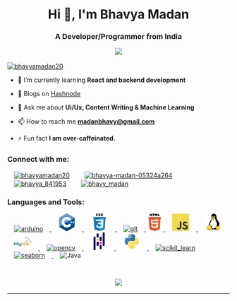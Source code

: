 <h1 align="center">Hi 👋, I'm Bhavya Madan</h1>
<h3 align="center">A Developer/Programmer from India</h3>

<p align='center'><img src='https://shorturl.at/bciF9' width=200></p>


<p align="left"> <a href="https://twitter.com/bhavyamadan20" target="blank"><img src="https://shorturl.at/bvzW2" alt="bhavyamadan20" /></a> </p>

- 🌱 I’m currently learning **React and backend development**

<!-- - 👨‍💻 All of my projects are available at [https://bhavya1006.github.io/My-Portfolio/#](https://bhavya1006.github.io/My-Portfolio/#) -->

- 📝 Blogs on [Hashnode](https://bhavya69.hashnode.dev/)

- 💬 Ask me about **Ui/Ux, Content Writing & Machine Learning**

- 📫 How to reach me **madanbhavy@gmail.com**

- ⚡ Fun fact **I am over-caffeinated.**

<h3 align="left">Connect with me:</h3>
<p align="left">
<a href="https://twitter.com/bhavyamadan20" target="blank"><img align="center" src="https://raw.githubusercontent.com/rahuldkjain/github-profile-readme-generator/master/src/images/icons/Social/twitter.svg" alt="bhavyamadan20" height="30" width="40" hspace=15/></a>
<a href="https://linkedin.com/in/bhavya-madan-05324a264" target="blank"><img align="center" src="https://raw.githubusercontent.com/rahuldkjain/github-profile-readme-generator/master/src/images/icons/Social/linked-in-alt.svg" alt="bhavya-madan-05324a264" height="30" width="40" hspace=15 /></a>
<a href="https://instagram.com/bhavya_841953" target="blank"><img align="center" src="https://raw.githubusercontent.com/rahuldkjain/github-profile-readme-generator/master/src/images/icons/Social/instagram.svg" alt="bhavya_841953" height="30" width="40" hspace=15 /></a>
<a href="https://www.leetcode.com/bhavy_madan" target="blank"><img align="center" src="https://raw.githubusercontent.com/rahuldkjain/github-profile-readme-generator/master/src/images/icons/Social/leet-code.svg" alt="bhavy_madan" height="30" width="40" hspace=15/></a>
</p>

<h3 align="left">Languages and Tools:</h3>

<p align="left"> <a href="https://www.arduino.cc/" target="_blank" rel="noreferrer"> <img src="https://cdn.worldvectorlogo.com/logos/arduino-1.svg" alt="arduino" width="40" height="40" hspace=15/> </a> <a href="https://www.w3schools.com/cpp/" target="_blank" rel="noreferrer"> 
  <img src="https://raw.githubusercontent.com/devicons/devicon/master/icons/cplusplus/cplusplus-original.svg" alt="cplusplus" width="40" height="40" hspace=15 /> </a> <a href="https://www.w3schools.com/css/" target="_blank" rel="noreferrer"> 
    <img src="https://raw.githubusercontent.com/devicons/devicon/master/icons/css3/css3-original-wordmark.svg" alt="css3" width="40" height="40" hspace=15/> </a> <a href="https://git-scm.com/" target="_blank" rel="noreferrer"> 
      <img src="https://www.vectorlogo.zone/logos/git-scm/git-scm-icon.svg" alt="git" width="40" height="40" hspace=15/> </a> <a href="https://www.w3.org/html/" target="_blank" rel="noreferrer"> <img src="https://raw.githubusercontent.com/devicons/devicon/master/icons/html5/html5-original-wordmark.svg" alt="html5" width="40" height="40"/> </a> <a href="https://developer.mozilla.org/en-US/docs/Web/JavaScript" target="_blank" rel="noreferrer"> 
        <img src="https://raw.githubusercontent.com/devicons/devicon/master/icons/javascript/javascript-original.svg" alt="javascript" width="40" height="40" hspace=15/> </a> <a href="https://www.linux.org/" target="_blank" rel="noreferrer"> 
          <img src="https://raw.githubusercontent.com/devicons/devicon/master/icons/linux/linux-original.svg" alt="linux" width="40" height="40" hspace=15/> </a> <a href="https://www.mysql.com/" target="_blank" rel="noreferrer"> 
            <img src="https://raw.githubusercontent.com/devicons/devicon/master/icons/mysql/mysql-original-wordmark.svg" alt="mysql" width="40" height="40" hspace=15/> </a> <a href="https://opencv.org/" target="_blank" rel="noreferrer"> 
              <img src="https://www.vectorlogo.zone/logos/opencv/opencv-icon.svg" alt="opencv" width="40" height="40" hspace=15/> </a> <a href="https://pandas.pydata.org/" target="_blank" rel="noreferrer" hspace=15> 
                <img src="https://raw.githubusercontent.com/devicons/devicon/2ae2a900d2f041da66e950e4d48052658d850630/icons/pandas/pandas-original.svg" alt="pandas" width="40" height="40" hspace=15/> </a> <a href="https://www.python.org" target="_blank" rel="noreferrer"> 
                  <img src="https://raw.githubusercontent.com/devicons/devicon/master/icons/python/python-original.svg" alt="python" width="40" height="40" hspace=15/> </a> <a href="https://scikit-learn.org/" target="_blank" rel="noreferrer"> 
                    <img src="https://upload.wikimedia.org/wikipedia/commons/0/05/Scikit_learn_logo_small.svg" alt="scikit_learn" width="40" height="40" hspace=15/> </a> <a href="https://seaborn.pydata.org/" target="_blank" rel="noreferrer"> 
                      <img src="https://seaborn.pydata.org/_images/logo-mark-lightbg.svg" alt="seaborn" width="40" height="40" hspace=15/> </a>
                      <img src="https://imgs.search.brave.com/d6DudtLp0_gSArGiVxxG1Ga3-mcSk_c--RcjTBcoBaQ/rs:fit:860:0:0/g:ce/aHR0cHM6Ly9icmFu/ZGl0ZWNodHVyZS5h/Z2VuY3kvYnJhbmQt/bG9nb3Mvd3AtY29u/dGVudC91cGxvYWRz/L3dwZG0tY2FjaGUv/SmF2YS05MDB4MC5w/bmc" alt="Java" height="55" hspace=15/> </a> </p>
<!-- <h3 align="left">My Stats:</h3> -->
<br>
<p align='center'>
<img src='https://github-readme-stats.vercel.app/api/top-langs/?username=bhavya1006&layout=compact&theme=radical&custom_title=Languages' height=160>
</p>
<hr>

<!-- 
<img align="right" src="https://github-readme-stats.vercel.app/api?username=bhavya1006&show_icons=true&theme=radical#gh-dark-mode-only" alt="bhavya1006" /> -->





